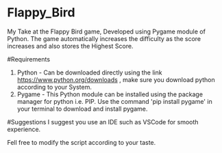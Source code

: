 # Flappy_Bird
My Take at the Flappy Bird game, Developed using Pygame module of Python. 
The game automatically increases the difficulty as the score increases and also stores the Highest Score.

#Requirements
1. Python - Can be downloaded directly using the link https://www.python.org/downloads , make sure you download python according to your System.
2. Pygame - This Python module can be installed using the package manager for python i.e. PIP. Use the command 'pip install pygame' in your terminal to download and install pygame.

#Suggestions
I suggest you use an IDE such as VSCode for smooth experience. 

Fell free to modify the script according to your taste.
